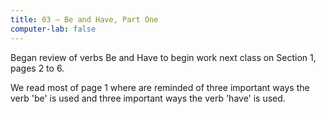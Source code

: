 ```yaml
---
title: 03 — Be and Have, Part One
computer-lab: false
---
```


Began review of verbs Be and Have to begin work next class on Section 1, pages 2 to 6.

We read most of page 1 where are reminded of three important ways the verb 'be' is used and three important ways the verb 'have' is used.



